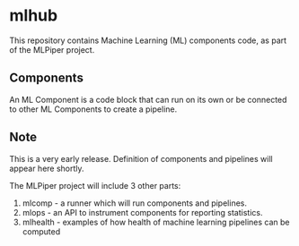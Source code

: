 # mlhub
This repository contains Machine Learning (ML) components code, as part of the MLPiper project.

## Components
An ML Component is a code block that can run on its own or be connected to other ML Components to create a pipeline.

## Note
This is a very early release. Definition of components and pipelines will appear here shortly.

The MLPiper project will include 3 other parts:

1) mlcomp - a runner which will run components and pipelines.
2) mlops - an API to instrument components for reporting statistics.
3) mlhealth - examples of how health of machine learning pipelines can be computed
